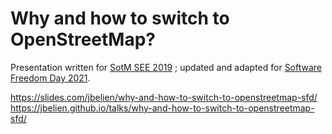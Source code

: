 # Why and how to switch to OpenStreetMap?

Presentation written for [SotM SEE 2019](https://sotmsee.org/) ; updated and adapted for [Software Freedom Day 2021](https://hsbxl.be/events/software-freedom-day/2021-09-18/).

<https://slides.com/jbelien/why-and-how-to-switch-to-openstreetmap-sfd/>  
<https://jbelien.github.io/talks/why-and-how-to-switch-to-openstreetmap-sfd/>
